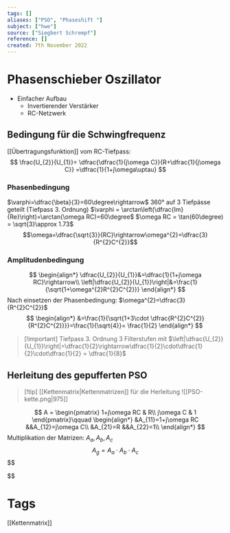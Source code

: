 ```yaml
---
tags: []
aliases: ["PSO", "Phaseshift "]
subject: ["hwe"]
source: ["Siegbert Schrempf"]
reference: []
created: 7th November 2022
---
```


# Phasenschieber Oszillator
- Einfacher Aufbau
	- Invertierender Verstärker
	- RC-Netzwerk
## Bedingung für die Schwingfrequenz

[[Übertragungsfunktion]] vom RC-Tiefpass:
$$
\frac{U_{2}}{U_{1}}= \dfrac{\dfrac{1}{j\omega C}}{R+\dfrac{1}{j\omega C}} =\dfrac{1}{1+j\omega\uptau}
$$
### Phasenbedingung
$\varphi=\dfrac{\beta}{3}=60\degree\rightarrow$ 360° auf 3 Tiefpässe geteilt (Tiefpass 3. Ordnung)
$\varphi = \arctan\left(\dfrac{Im}{Re}\right)=\arctan(\omega RC)=60\degree$
$\omega RC = \tan(60\degree) = \sqrt{3}\approx 1.73$
$$\omega=\dfrac{\sqrt{3}}{RC}\rightarrow\omega^{2}=\dfrac{3}{R^{2}C^{2}}$$
### Amplitudenbedingung
$$
\begin{align*}
\dfrac{U_{2}}{U_{1}}&=\dfrac{1}{1+j\omega RC}\rightarrow\\
\left|\dfrac{U_{2}}{U_{1}}\right|&=\frac{1}{\sqrt{1+\omega^{2}R^{2}C^{2}}}
\end{align*}
$$
Nach einsetzen der Phasenbedingung: $\omega^{2}=\dfrac{3}{R^{2}C^{2}}$
$$
\begin{align*}
&=\frac{1}{\sqrt{1+3\cdot \dfrac{R^{2}C^{2}}{R^{2}C^{2}}}}=\frac{1}{\sqrt{4}}= \frac{1}{2}
\end{align*}
$$
> [!important] Tiefpass 3. Ordnung
> 3 Filterstufen mit $\left|\dfrac{U_{2}}{U_{1}}\right|=\dfrac{1}{2}\rightarrow\dfrac{1}{2}\cdot\dfrac{1}{2}\cdot\dfrac{1}{2} = \dfrac{1}{8}$ 

## Herleitung des gepufferten PSO
> [!tip] [[Kettenmatrix|Kettenmatrizen]] für die Herleitung
> ![[PSO-kette.png|975]]

$$
A = \begin{pmatrix}
1+j\omega RC & R\\
j\omega C & 1
\end{pmatrix}\qquad
\begin{align*}
&A_{11}=1+j\omega RC
&&A_{12}=j\omega C\\
&A_{21}=R
&&A_{22}=1\\
\end{align*}
$$
Multiplikation der Matrizen: $A_{a}, A_{b}, A_{c}$
$$
A_{g}=A_{a}\cdot A_{b}\cdot A_{c}
$$
$$

$$

# Tags
[[Kettenmatrix]]